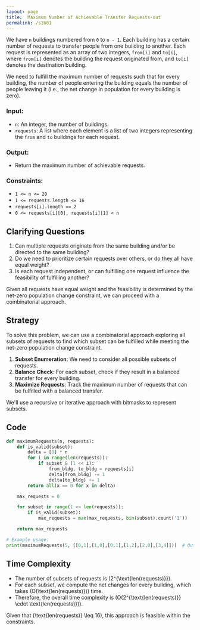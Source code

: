 ```yaml
---
layout: page
title:  Maximum Number of Achievable Transfer Requests-out
permalink: /s1601
---
```


We have `n` buildings numbered from `0` to `n - 1`. Each building has a certain number of requests to transfer people from one building to another. Each request is represented as an array of two integers, `from[i]` and `to[i]`, where `from[i]` denotes the building the request originated from, and `to[i]` denotes the destination building. 

We need to fulfill the maximum number of requests such that for every building, the number of people entering the building equals the number of people leaving it (i.e., the net change in population for every building is zero).

### Input:
- `n`: An integer, the number of buildings.
- `requests`: A list where each element is a list of two integers representing the `from` and `to` buildings for each request.

### Output:
- Return the maximum number of achievable requests.

### Constraints:
- `1 <= n <= 20`
- `1 <= requests.length <= 16`
- `requests[i].length == 2`
- `0 <= requests[i][0], requests[i][1] < n`

## Clarifying Questions

1. Can multiple requests originate from the same building and/or be directed to the same building?
2. Do we need to prioritize certain requests over others, or do they all have equal weight?
3. Is each request independent, or can fulfilling one request influence the feasibility of fulfilling another?

Given all requests have equal weight and the feasibility is determined by the net-zero population change constraint, we can proceed with a combinatorial approach.

## Strategy

To solve this problem, we can use a combinatorial approach exploring all subsets of requests to find which subset can be fulfilled while meeting the net-zero population change constraint. 

1. **Subset Enumeration**: We need to consider all possible subsets of requests.
2. **Balance Check**: For each subset, check if they result in a balanced transfer for every building.
3. **Maximize Requests**: Track the maximum number of requests that can be fulfilled with a balanced transfer.

We'll use a recursive or iterative approach with bitmasks to represent subsets.

## Code

```python
def maximumRequests(n, requests):
    def is_valid(subset):
        delta = [0] * n
        for i in range(len(requests)):
            if subset & (1 << i):
                from_bldg, to_bldg = requests[i]
                delta[from_bldg] -= 1
                delta[to_bldg] += 1
        return all(x == 0 for x in delta)

    max_requests = 0

    for subset in range(1 << len(requests)):
        if is_valid(subset):
            max_requests = max(max_requests, bin(subset).count('1'))

    return max_requests

# Example usage:
print(maximumRequests(5, [[0,1],[1,0],[0,1],[1,2],[2,0],[3,4]]))  # Output should be 5
```

## Time Complexity

- The number of subsets of requests is \(2^{\text{len(requests)}}\).
- For each subset, we compute the net changes for every building, which takes \(O(\text{len(requests)})\) time.
- Therefore, the overall time complexity is \(O(2^{\text{len(requests)}} \cdot \text{len(requests)})\).

Given that \(\text{len(requests)} \leq 16\), this approach is feasible within the constraints.